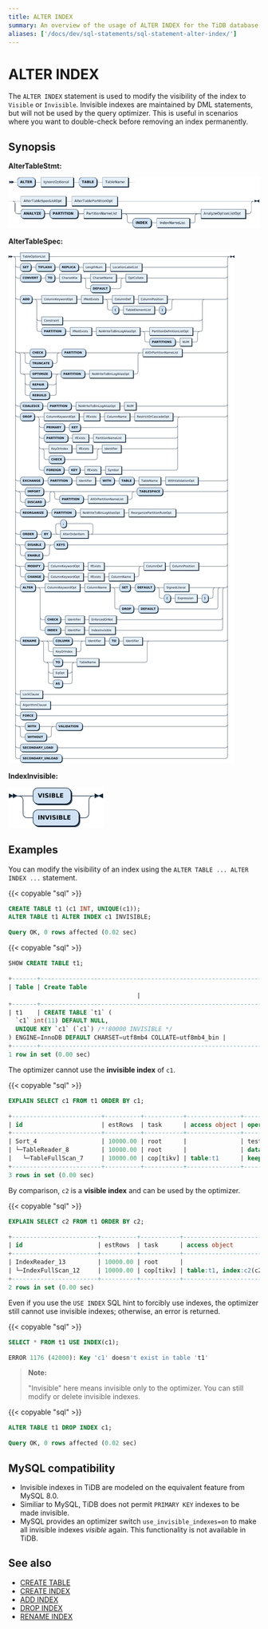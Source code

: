 ```yaml
---
title: ALTER INDEX
summary: An overview of the usage of ALTER INDEX for the TiDB database.
aliases: ['/docs/dev/sql-statements/sql-statement-alter-index/']
---
```


# ALTER INDEX

The `ALTER INDEX` statement is used to modify the visibility of the index to `Visible` or `Invisible`. Invisible indexes are maintained by DML statements, but will not be used by the query optimizer. This is useful in scenarios where you want to double-check before removing an index permanently.

## Synopsis

**AlterTableStmt:**

![AlterTableStmt](/media/sqlgram/AlterTableStmt.png)

**AlterTableSpec:**

![AlterTableSpec](/media/sqlgram/AlterTableSpec.png)

**IndexInvisible:**

![IndexInvisible](/media/sqlgram/IndexInvisible.png)

## Examples

You can modify the visibility of an index using the `ALTER TABLE ... ALTER INDEX ...` statement.

{{< copyable "sql" >}}

```sql
CREATE TABLE t1 (c1 INT, UNIQUE(c1));
ALTER TABLE t1 ALTER INDEX c1 INVISIBLE;
```

```sql
Query OK, 0 rows affected (0.02 sec)
```

{{< copyable "sql" >}}

```sql
SHOW CREATE TABLE t1;
```

```sql
+-------+------------------------------------------------------------------------------------------------------------------------------------------------------------------------------------------+
| Table | Create Table
                                    |
+-------+------------------------------------------------------------------------------------------------------------------------------------------------------------------------------------------+
| t1    | CREATE TABLE `t1` (
  `c1` int(11) DEFAULT NULL,
  UNIQUE KEY `c1` (`c1`) /*!80000 INVISIBLE */
) ENGINE=InnoDB DEFAULT CHARSET=utf8mb4 COLLATE=utf8mb4_bin |
+-------+------------------------------------------------------------------------------------------------------------------------------------------------------------------------------------------+
1 row in set (0.00 sec)
```

The optimizer cannot use the **invisible index** of `c1`.

{{< copyable "sql" >}}

```sql
EXPLAIN SELECT c1 FROM t1 ORDER BY c1;
```

```sql
+-------------------------+----------+-----------+---------------+--------------------------------+
| id                      | estRows  | task      | access object | operator info                  |
+-------------------------+----------+-----------+---------------+--------------------------------+
| Sort_4                  | 10000.00 | root      |               | test.t1.c1:asc                 |
| └─TableReader_8         | 10000.00 | root      |               | data:TableFullScan_7           |
|   └─TableFullScan_7     | 10000.00 | cop[tikv] | table:t1      | keep order:false, stats:pseudo |
+-------------------------+----------+-----------+---------------+--------------------------------+
3 rows in set (0.00 sec)
```

By comparison, `c2` is a **visible index** and can be used by the optimizer.

{{< copyable "sql" >}}

```sql
EXPLAIN SELECT c2 FROM t1 ORDER BY c2;
```

```sql
+------------------------+----------+-----------+------------------------+-------------------------------+
| id                     | estRows  | task      | access object          | operator info                 |
+------------------------+----------+-----------+------------------------+-------------------------------+
| IndexReader_13         | 10000.00 | root      |                        | index:IndexFullScan_12        |
| └─IndexFullScan_12     | 10000.00 | cop[tikv] | table:t1, index:c2(c2) | keep order:true, stats:pseudo |
+------------------------+----------+-----------+------------------------+-------------------------------+
2 rows in set (0.00 sec)
```

Even if you use the `USE INDEX` SQL hint to forcibly use indexes, the optimizer still cannot use invisible indexes; otherwise, an error is returned.

{{< copyable "sql" >}}

```sql
SELECT * FROM t1 USE INDEX(c1);
```

```sql
ERROR 1176 (42000): Key 'c1' doesn't exist in table 't1'
```

> **Note:**
>
> "Invisible" here means invisible only to the optimizer. You can still modify or delete invisible indexes.

{{< copyable "sql" >}}

```sql
ALTER TABLE t1 DROP INDEX c1;
```

```sql
Query OK, 0 rows affected (0.02 sec)
```

## MySQL compatibility

* Invisible indexes in TiDB are modeled on the equivalent feature from MySQL 8.0.
* Similiar to MySQL, TiDB does not permit `PRIMARY KEY` indexes to be made invisible.
* MySQL provides an optimizer switch `use_invisible_indexes=on` to make all invisible indexes _visible_ again. This functionality is not available in TiDB.

## See also

* [CREATE TABLE](/sql-statements/sql-statement-create-table.md)
* [CREATE INDEX](/sql-statements/sql-statement-create-index.md)
* [ADD INDEX](/sql-statements/sql-statement-add-index.md)
* [DROP INDEX](/sql-statements/sql-statement-drop-index.md)
* [RENAME INDEX](/sql-statements/sql-statement-rename-index.md)
